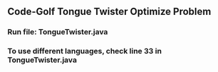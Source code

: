 ## Code-Golf Tongue Twister Optimize Problem
### Run file: TongueTwister.java
### To use different languages, check line 33 in TongueTwister.java
